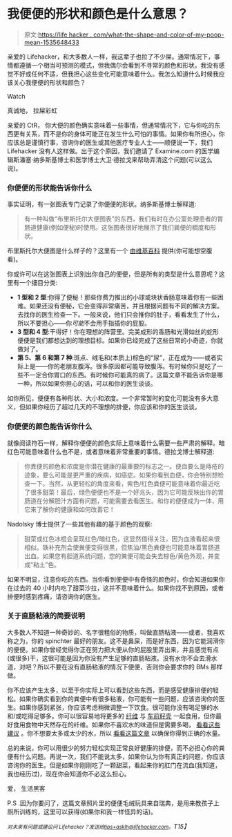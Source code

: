 # 我便便的形状和颜色是什么意思？

> 原文:[https://life hacker . com/what-the-shape-and-color-of-my-poop-mean-1535648433](https://lifehacker.com/what-does-the-shape-and-color-of-my-poop-mean-1535648433)

亲爱的 Lifehacker，和大多数人一样，我这辈子也拉了不少屎。通常情况下，事情都遵循一个相当可预测的模式，但我偶尔会看到不寻常的颜色和形状。我没有感觉不好或任何不适，但我担心这些变化可能意味着什么。我怎么知道什么时候我应该关心我便便的形状和颜色？

Watch

真诚地，
拉屎彩虹

亲爱的 CtR，
你大便的颜色确实意味着一些事情，但通常情况下，它与你吃的东西更有关系，而不是你的身体可能正在发生什么可怕的事情。如果你有所担心，你应该总是谨慎行事，咨询你的医生或其他医疗专业人士——顺便说一下，我们 Lifehacker 没有人这样做。出于这个原因，我们邀请了 Examine.com 的医学编辑斯潘塞·纳多斯基博士和医学博士大卫·德拉戈来帮助弄清这个问题(可以这么说)。

### 你便便的形状能告诉你什么

事实证明，有一张图表专门记录了你便便的形状。纳多斯基博士解释道:

> 有一种叫做“布里斯托尔大便图表”的东西，我们有时在办公室处理患者的胃肠道健康(例如便秘)时使用。这张图表很好地展示了我们粪便的稠度和形状。

布里斯托尔大便图是什么样子的？这里有一个 [由维基百科](http://en.wikipedia.org/wiki/Bristol_stool_scale) 提供(你可能想空腹看)。

你或许可以在这张图表上识别出你自己的便便，但是所有的类型是什么意思呢？这里有一个细目分类:

*   **1 型和 2 型**:你得了便秘！那些你费力推出的小球或块状香肠意味着你有一些困难。如果还没有便秘，它会变得非常痛苦，并且根据问题有不同的解决方案。去找你的医生检查一下。一般来说，他们只会推你的肚子，看看发生了什么，所以不要担心——你*可能*不会用手指插你的屁股。
*   **3 型和 4 型**:干得好！你在理想的阵营里。完美成形的香肠和光滑如丝的蛇形便便是我们都想达到的理想目标。如果你已经完成了这些日常的小奇迹，你就做对了。
*   **第 5、第 6 和第 7 种**:斑点、绒毛和(本质上)棕色的“尿”，正在成为——或者实际上是——你的老朋友腹泻。很多原因都可能导致腹泻。有时候你只是吃了一些不一定合你胃口的东西。有时候你可能真的病了。这篇文章不能告诉你是哪一种，所以如果你担心的话，可以和你的医生谈谈。

如你所见，便便有各种形状、大小和浓度。一个非常暂时的变化可能没有多大意义，但如果你经历了超过几天的不理想的排便，你应该和你的医生谈谈。

### 你便便的颜色能告诉你什么

就像阅读符石一样，解释你便便的颜色实际上意味着什么需要一些严肃的解释。暗红色可能意味着什么也不是，或者意味着非常重要的事情。德拉戈博士解释道:

> 你粪便的颜色和浓度是你潜在健康的最重要的标志之一。便血要么是痔疮的迹象，要么可能是更严重的疾病，如癌症。如果你看到血便，你会特别想检查一下。当然，从更轻松的角度来看，紫色/红色粪便可能意味着你最近吃了很多甜菜！最后，绿色便便也不是一个好兆头，因为它可能反映出你的胃肠道在分解胆汁方面有问题，可能需要去看医生。和你的便便成为一体，用它来了解你的健康和如何改善它！

Nadolsky 博士提供了一些其他有趣的基于颜色的观察:

> 甜菜或红色冰棍会呈现红色/暗红色，这显然值得关注，因为血液看起来很相似。铁补充剂会使粪便变得很黑，但焦油/黑色粪便也可能意味着胃肠道出血。如果您有胆道系统问题，您的粪便可能会失去棕色/黄色外观，并变成“粘土”色。

如果不明显，注意你吃的东西。当你看到便便中有奇怪的颜色时，你会知道如果你在过去的 40 小时内吃了甜菜沙拉，这并不意味着什么。如果你找不到原因，或者排便时感到疼痛，请咨询你的医生。

### 关于直肠粘液的简要说明

大多数人不知道一种奇妙的、名字很粗俗的物质，叫做直肠粘液——或者，我喜欢称之为，你的 spinchter 最好的朋友。这不是鼻屎，而是好东西，因为它能润滑你的便便。如果你曾经觉得你正在努力把大便从你的屁股里弄出来，并且感觉有点(或很多)干，这很可能是因为你没有产生足够的直肠粘液。没有水你不会去滑水道，对吧？所以不要在没有直肠粘液的情况下便便，否则你会要求你的 BMs 那样做。

你不应该产生太多，以至于你实际上可以看到这些东西，而是感受健康排便的轻松。如果你确实看到你的粪便中有很多粘液，你可能有一些问题，应该咨询你的医生。如果你感到紧张，你应该考虑稍微调整一下饮食。很可能你没有喝足够的水和/或吃得足够多。你可以很容易地将更多的 [纤维](http://www.moneycrashers.com/good-sources-fiber-food-health-benefits-diet/) 与 [车前籽壳](http://www.amazon.com/Yerba-Prima-Psyllium-Husks-Capsules/dp/B00024D5IS?asc_campaign=InlineText&asc_refurl=https://lifehacker.com/what-does-the-shape-and-color-of-my-poop-mean-1535648433&asc_source=&tag=kinjalifehackerlink-20) 一起食用，但你最好食用食物中天然存在的纤维。如果你不喜欢水的味道但是需要多喝， [看看这些建议](http://lifehacker.com/learn-to-love-the-taste-of-water-5826784) 。你不想要太多或太少的水，所以 [看看这篇文章](https://lifehacker.com/how-much-water-do-i-actually-need-to-drink-every-day-5986895) 以确保你得到正确的水量。

总的来说，你可以用很少的努力轻松实现正常良好健康的排便，而不必担心你的粪便有什么问题。再说一次，我们不能说太多，如果你认为你有真正的问题，你应该咨询你的医生。但是如果你刚刚吃了一颗甜菜，看起来你的肛门在流血(我知道，我也经历过)，现在你会知道你不必这么担心。

爱，
生活黑客

P.S .因为你要问了，这篇文章照片里的便便毛绒玩具来自瑞典，是用来教孩子上厕所训练的，这里可以获得(如果你和我一样怪异的话)。

*<small>对未来有问题或建议问 Lifehacker？发送给</small>*[*<small>tips+asklh@lifehacker.com</small>*](mailto:tips+asklh@lifehacker.com)*<small>。</small>T15】*